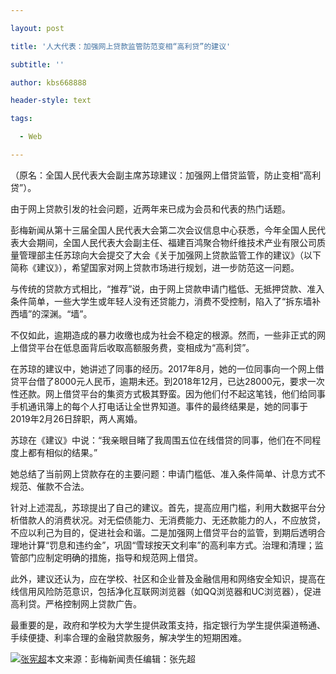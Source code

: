 ---
layout: post
title: '人大代表：加强网上贷款监管防范变相“高利贷”的建议'
subtitle: ''
author: kbs668888
header-style: text
tags:
  - Web
---
（原名：全国人民代表大会副主席苏琼建议：加强网上借贷监管，防止变相“高利贷”）。

由于网上贷款引发的社会问题，近两年来已成为会员和代表的热门话题。

彭梅新闻从第十三届全国人民代表大会第二次会议信息中心获悉，今年全国人民代表大会期间，全国人民代表大会副主任、福建百鸿聚合物纤维技术产业有限公司质量管理部主任苏琼向大会提交了大会《关于加强网上贷款监管工作的建议》（以下简称《建议》），希望国家对网上贷款市场进行规划，进一步防范这一问题。

与传统的贷款方式相比，“推荐”说，由于网上贷款申请门槛低、无抵押贷款、准入条件简单，一些大学生或年轻人没有还贷能力，消费不受控制，陷入了“拆东墙补西墙”的深渊。“墙”。

不仅如此，逾期造成的暴力收缴也成为社会不稳定的根源。然而，一些非正式的网上借贷平台在低息面背后收取高额服务费，变相成为“高利贷”。

在苏琼的建议中，她讲述了同事的经历。2017年8月，她的一位同事向一个网上借贷平台借了8000元人民币，逾期未还。到2018年12月，已达28000元，要求一次性还款。网上借贷平台的集资方式极其野蛮。因为他们付不起这笔钱，他们给同事手机通讯簿上的每个人打电话让全世界知道。事件的最终结果是，她的同事于2019年2月26日辞职，两人离婚。

苏琼在《建议》中说：“我亲眼目睹了我周围五位在线借贷的同事，他们在不同程度上都有相似的结果。”

她总结了当前网上贷款存在的主要问题：申请门槛低、准入条件简单、计息方式不规范、催款不合法。

针对上述混乱，苏琼提出了自己的建议。首先，提高应用门槛，利用大数据平台分析借款人的消费状况。对无偿债能力、无消费能力、无还款能力的人，不应放贷，不应以利己为目的，促进社会和谐。二是加强网上借贷平台的监管，到期后透明合理地计算“罚息和违约金”，巩固“雪球按天文利率”的高利率方式。治理和清理；监管部门应制定明确的措施，指导和规范网上借贷。

此外，建议还认为，应在学校、社区和企业普及金融信用和网络安全知识，提高在线信用风险防范意识，包括净化互联网浏览器（如QQ浏览器和UC浏览器），促进高利贷。严格控制网上贷款广告。

最重要的是，政府和学校为大学生提供政策支持，指定银行为学生提供渠道畅通、手续便捷、利率合理的金融贷款服务，解决学生的短期困难。

[![张宪超](http://img1.cache.netease.com/cnews/css13/img/end_news.png)](http://news.163.com/)本文来源：彭梅新闻责任编辑：张先超

